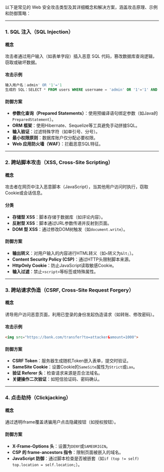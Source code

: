 以下是常见的 Web 安全攻击类型及其详细概念和解决方案，涵盖攻击原理、示例和防御策略：

---

### **1. SQL 注入（SQL Injection）**
#### **概念**  
攻击者通过用户输入（如表单字段）插入恶意 SQL 代码，篡改数据库查询逻辑，窃取或破坏数据。
#### **攻击示例**  
```sql
输入用户名：admin' OR '1'='1
生成的 SQL：SELECT * FROM users WHERE username = 'admin' OR '1'='1' AND password = 'xxx'
```
#### **防御方案**  
- **参数化查询（Prepared Statements）**：使用预编译语句绑定参数（如Java的`PreparedStatement`）。  
- **ORM 框架**：使用Hibernate、Sequelize等工具避免手动拼接SQL。  
- **输入验证**：过滤特殊字符（如单引号、分号）。  
- **最小权限原则**：数据库账户仅分配必要权限。  
- **Web 应用防火墙（WAF）**：拦截恶意SQL特征。

---

### **2. 跨站脚本攻击（XSS, Cross-Site Scripting）**
#### **概念**  
攻击者在网页中注入恶意脚本（JavaScript），当其他用户访问时执行，窃取Cookie或会话信息。  
#### **分类**  
- **存储型 XSS**：脚本存储于数据库（如评论内容）。  
- **反射型 XSS**：脚本通过URL参数传递并反射到页面。  
- **DOM 型 XSS**：通过修改DOM树触发（如`document.write`）。  
#### **防御方案**  
- **输出转义**：对用户输入的内容进行HTML转义（如`<`转义为`&lt;`）。  
- **Content Security Policy (CSP)**：通过HTTP头限制脚本来源。  
- **HttpOnly Cookie**：防止JavaScript读取敏感Cookie。  
- **输入过滤**：禁止`<script>`等标签或特殊属性。

---

### **3. 跨站请求伪造（CSRF, Cross-Site Request Forgery）**
#### **概念**  
诱导用户访问恶意页面，利用已登录的身份发起伪造请求（如转账、修改密码）。  
#### **攻击示例**  
```html
<img src="https://bank.com/transfer?to=attacker&amount=1000">
```
#### **防御方案**  
- **CSRF Token**：服务器生成随机Token嵌入表单，提交时验证。  
- **SameSite Cookie**：设置Cookie的`SameSite`属性为`Strict`或`Lax`。  
- **验证 Referer 头**：检查请求来源是否合法域名。  
- **关键操作二次验证**：如短信验证码、密码确认。

---

### **4. 点击劫持（Clickjacking）**
#### **概念**  
通过透明iframe覆盖诱骗用户点击隐藏按钮（如授权按钮）。  
#### **防御方案**  
- **X-Frame-Options 头**：设置为`DENY`或`SAMEORIGIN`。  
- **CSP 的 frame-ancestors 指令**：限制页面被嵌入的域名。  
- **JavaScript 防御**：通过脚本检查是否被嵌套（如`if (top != self) top.location = self.location;`）。